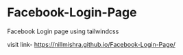 # Facebook-Login-Page
Facebook Login page using tailwindcss

visit link- https://nillmishra.github.io/Facebook-Login-Page/
